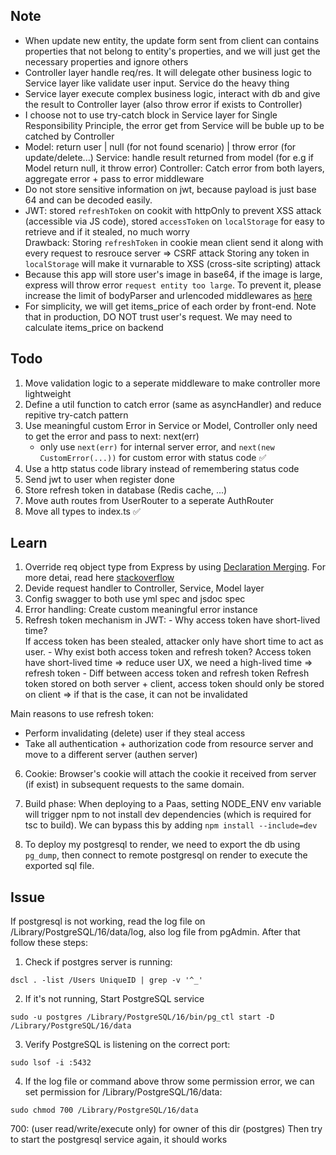 ## Note

-   When update new entity, the update form sent from client can contains properties that not belong to entity's properties, and
    we will just get the necessary properties and ignore others
-   Controller layer handle req/res. It will delegate other business logic to Service layer like validate user input. Service do the heavy thing
-   Service layer execute complex business logic, interact with db and give the result to Controller layer (also throw error if exists to Controller)
-   I choose not to use try-catch block in Service layer for Single Responsibility Principle, the error get from Service will be
    buble up to be catched by Controller
-   Model: return user | null (for not found scenario) | throw error (for update/delete...)
    Service: handle result returned from model (for e.g if Model return null, it throw error)
    Controller: Catch error from both layers, aggregate error + pass to error middleware
-   Do not store sensitive information on jwt, because payload is just base 64 and can be decoded easily.
-   JWT: stored `refreshToken` on cookit with httpOnly to prevent XSS attack (accessible via JS code), stored `accessToken` on `localStorage` for easy to retrieve and if it stealed, no much worry  
    Drawback: Storing `refreshToken` in cookie mean client send it along with every request to resrouce server => CSRF attack
    Storing any token in `localStorage` will make it vurnarable to XSS (cross-site scripting) attack
-   Because this app will store user's image in base64, if the image is large, express will throw error `request entity too large`. To prevent it, please increase the limit of bodyParser and urlencoded middlewares as [here](https://stackoverflow.com/questions/19917401/error-request-entity-too-large)
-   For simplicity, we will get items_price of each order by front-end. Note that in production, DO NOT trust user's request. We may need to calculate items_price on backend

## Todo

1. Move validation logic to a seperate middleware to make controller more lightweight
2. Define a util function to catch error (same as asyncHandler) and reduce repitive try-catch pattern
3. Use meaningful custom Error in Service or Model, Controller only need to get the error and pass to next: next(err)
    - only use `next(err)` for internal server error, and `next(new CustomError(...))` for custom error with status code ✅
4. Use a http status code library instead of remembering status code
5. Send jwt to user when register done
6. Store refresh token in database (Redis cache, ...)
7. Move auth routes from UserRouter to a seperate AuthRouter
8. Move all types to index.ts ✅

## Learn

1. Override req object type from Express by using [Declaration Merging](https://www.typescriptlang.org/docs/handbook/declaration-merging.html). For more detai, read here [stackoverflow](https://stackoverflow.com/questions/37377731/extend-express-request-object-using-typescript)
2. Devide request handler to Controller, Service, Model layer
3. Config swagger to both use yml spec and jsdoc spec
4. Error handling: Create custom meaningful error instance
5. Refresh token mechanism in JWT: - Why access token have short-lived time?  
    If access token has been stealed, attacker only have short time to act as user. - Why exist both access token and refresh token?
   Access token have short-lived time => reduce user UX, we need a high-lived time => refresh token - Diff between access token and refresh token
   Refresh token stored on both server + client, access token should only be stored on client => if that is the case, it can not be invalidated

Main reasons to use refresh token:

-   Perform invalidating (delete) user if they steal access
-   Take all authentication + authorization code from resource server and move to a different server (authen server)

6. Cookie: Browser's cookie will attach the cookie it received from server (if exist) in subsequent requests to the same domain.

7. Build phase: When deploying to a Paas, setting NODE_ENV env variable will trigger npm to not install dev dependencies (which is required for tsc to build). We can bypass this by adding `npm install --include=dev`

8. To deploy my postgresql to render, we need to export the db using `pg_dump`, then connect to remote postgresql on render to execute the exported sql file.

## Issue

If postgresql is not working, read the log file on /Library/PostgreSQL/16/data/log, also log file from pgAdmin. After that follow these steps:

1. Check if postgres server is running:

```shell
dscl . -list /Users UniqueID | grep -v '^_'
```

2. If it's not running, Start PostgreSQL service

```shell
sudo -u postgres /Library/PostgreSQL/16/bin/pg_ctl start -D /Library/PostgreSQL/16/data
```

3. Verify PostgreSQL is listening on the correct port:

```shell
sudo lsof -i :5432
```

4. If the log file or command above throw some permission error, we can set permission for /Library/PostgreSQL/16/data:

```shell
sudo chmod 700 /Library/PostgreSQL/16/data
```

700: (user read/write/execute only) for owner of this dir (postgres)
Then try to start the postgresql service again, it should works
